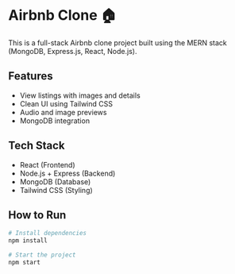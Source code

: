# Airbnb Clone 🏠

This is a full-stack Airbnb clone project built using the MERN stack (MongoDB, Express.js, React, Node.js).

## Features
- View listings with images and details
- Clean UI using Tailwind CSS
- Audio and image previews
- MongoDB integration

## Tech Stack
- React (Frontend)
- Node.js + Express (Backend)
- MongoDB (Database)
- Tailwind CSS (Styling)

## How to Run

```bash
# Install dependencies
npm install

# Start the project
npm start

